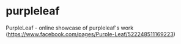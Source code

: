 purpleleaf
==========

PurpleLeaf - online showcase of purpleleaf's work (https://www.facebook.com/pages/Purple-Leaf/522248511169223)
